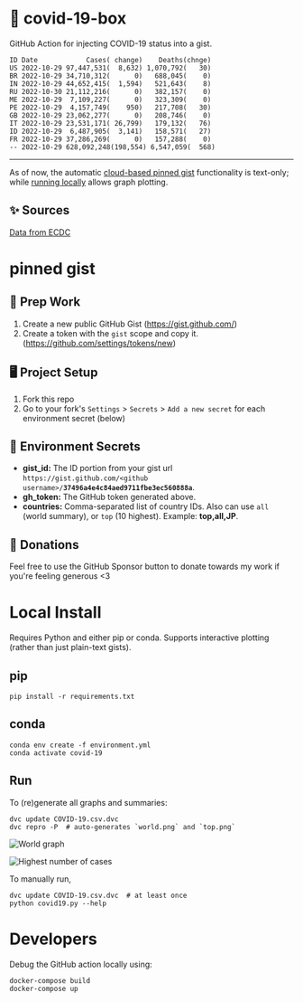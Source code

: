 # 🏥 covid-19-box

GitHub Action for injecting COVID-19 status into a gist.

```
ID Date            Cases( change)    Deaths(chnge)
US 2022-10-29 97,447,531(  8,632) 1,070,792(   30)
BR 2022-10-29 34,710,312(      0)   688,045(    0)
IN 2022-10-29 44,652,415(  1,594)   521,643(    8)
RU 2022-10-30 21,112,216(      0)   382,157(    0)
ME 2022-10-29  7,109,227(      0)   323,309(    0)
PE 2022-10-29  4,157,749(    950)   217,708(   30)
GB 2022-10-29 23,062,277(      0)   208,746(    0)
IT 2022-10-29 23,531,171( 26,799)   179,132(   76)
ID 2022-10-29  6,487,905(  3,141)   158,571(   27)
FR 2022-10-29 37,286,269(      0)   157,288(    0)
-- 2022-10-29 628,092,248(198,554) 6,547,059(  568)
```

---

As of now, the automatic [cloud-based pinned gist](#pinned-gist) functionality is text-only;
while [running locally](#local-install) allows graph plotting.

## ✨ Sources

[Data from ECDC](https://www.ecdc.europa.eu/en/publications-data/download-todays-data-geographic-distribution-covid-19-cases-worldwide)

# pinned gist

## 🎒 Prep Work
1. Create a new public GitHub Gist (https://gist.github.com/)
1. Create a token with the `gist` scope and copy it. (https://github.com/settings/tokens/new)

## 🖥 Project Setup
1. Fork this repo
1. Go to your fork's `Settings` > `Secrets` > `Add a new secret` for each environment secret (below)

## 🤫 Environment Secrets
- **gist_id:** The ID portion from your gist url `https://gist.github.com/<github username>/`**`37496a4e4c84aed9711fbe3ec560888a`**.
- **gh_token:** The GitHub token generated above.
- **countries:** Comma-separated list of country IDs. Also can use `all` (world summary), or `top` (10 highest). Example: **top,all,JP**.

## 💸 Donations

Feel free to use the GitHub Sponsor button to donate towards my work if you're feeling generous <3

# Local Install

Requires Python and either pip or conda. Supports interactive plotting (rather than just plain-text gists).

## pip

```
pip install -r requirements.txt
```

## conda

```
conda env create -f environment.yml
conda activate covid-19
```

## Run

To (re)generate all graphs and summaries:

```
dvc update COVID-19.csv.dvc
dvc repro -P  # auto-generates `world.png` and `top.png`
```

![World graph](world.png)

![Highest number of cases](top.png)

To manually run,

```
dvc update COVID-19.csv.dvc  # at least once
python covid19.py --help
```

# Developers

Debug the GitHub action locally using:

```
docker-compose build
docker-compose up
```
